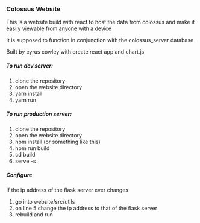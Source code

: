 ### Colossus Website
This is a website build with react to host the data from colossus and make it easily viewable from anyone with a device

It is supposed to function in conjunction with the colossus_server database

Built by cyrus cowley with create react app and chart.js

##### To run dev server: 
1. clone the repository 
2. open the website directory
3. yarn install
4. yarn run

##### To run production server: 
1. clone the repository 
2. open the website directory
3. npm install (or something like this)
4. npm run build
5. cd build
6. serve -s

##### Configure
If the ip address of the flask server ever changes
1. go into website/src/utils
2. on line 5 change the ip address to that of the flask server
3. rebuild and run
